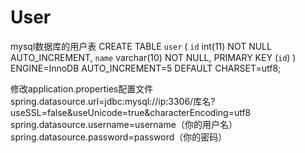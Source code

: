 # User
mysql数据库的用户表
CREATE TABLE `user` (
  `id` int(11) NOT NULL AUTO_INCREMENT,
  `name` varchar(10) NOT NULL,
  PRIMARY KEY (`id`)
) ENGINE=InnoDB AUTO_INCREMENT=5 DEFAULT CHARSET=utf8;

修改application.properties配置文件
spring.datasource.url=jdbc:mysql://ip:3306/库名?useSSL=false&useUnicode=true&characterEncoding=utf8
spring.datasource.username=username（你的用户名）
spring.datasource.password=password（你的密码）
